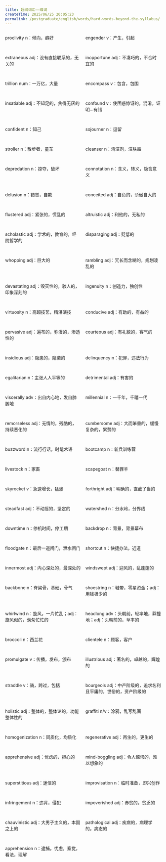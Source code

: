 ```yaml
---
title: 超纲词汇——难词
createTime: 2025/06/25 20:05:23
permalink: /postgraduate/english/words/hard-words-beyond-the-syllabus/
---
```

<div class="word-list">

proclivity  n：倾向，癖好

engender    v：产生，引起

extraneous  adj：没有直接联系的，无关的

inopportune adj：不凑巧的，不合时宜的

trillion    num：一万亿，大量

encompass   v：包含，包围

insatiable  adj：不知足的，贪得无厌的

confound    v：使困惑惊讶的，混淆，证明...有错

confident   n：知己

sojourner   n：逗留

stroller    n：散步者，童车

cleanser    n：清洁剂，洁肤霜

depredation n：掠夺，破坏

connotation n：含义，转义，隐含意义

delusion    n：错觉，自欺

conceited   adj：自负的，骄傲自大的

flustered   adj：紧张的，慌乱的

altruistic  adj：利他的，无私的

scholastic  adj：学术的，教育的，经院哲学的

disparaging adj：贬低的

whopping    adj：巨大的

rambling    adj：冗长而含糊的，规划凌乱的

devastating adj：毁灭性的，骇人的，印象深刻的

ingenuity   n：创造力，独创性

virtuosity  n：高超技艺，精湛演技

conducive   adj：有助的，有益的

pervasive   adj：遍布的，弥漫的，渗透性的

courteous   adj：有礼貌的，客气的

insidious   adj：隐患的，隐袭的

delinquency n：犯罪，违法行为

egalitarian n：主张人人平等的

detrimental adj：有害的

viscerally  adv：出自内心地，发自肺腑地

millennial  n：一千年，千禧一代

remorseless adj：无情的，残酷的，持续恶化的

cumbersome  adj：大而笨重的，缓慢复杂的，累赘的

buzzword    n：流行行话，时髦术语

bootcamp    n：新兵训练营

livestock   n：家畜

scapegoat   n：替罪羊

skyrocket   v：急速增长，猛涨

forthright  adj：明确的，直截了当的

steadfast   adj：不动摇的，坚定的

watershed   n：分水岭，分界线

downtime    n：停机时间，停工期

backdrop    n：背景，背景幕布

floodgate   n：最后一道闸门，泄水闸门

shortcut    n：快捷办法，近道

innermost   adj：内心深处的，最深处的

windswept   adj：迎风的，乱蓬蓬的

backbone    n：脊梁骨，基础，骨气

shoestring  n：鞋带，零星资金；adj：用钱极少的

whirlwind   n：旋风，一片忙乱；adj：旋风似的，匆匆忙忙的

headlong    adv：头朝前，轻率地，莽撞地；adj：头朝前的，草率的

broccoli    n：西兰花

clientele   n：顾客，客户

promulgate  v：传播，发布，颁布

illustrious adj：著名的，卓越的，辉煌的

straddle    v：骑，跨过，包括

bourgeois   adj：中产阶级的，追求名利且平庸的，世俗的，资产阶级的

holistic    adj：整体的，整体论的，功能整体性的

graffiti    n/v：涂鸦，乱写乱画

homogenization  n：同质化，均质化

regenerative    adj：再生的，更生的

apprehensive    adj：忧虑的，担心的

mind-boggling   adj：令人惊愕的，难以想象的

superstitious   adj：迷信的

improvisation   n：临时准备，即兴创作

infringement    n：违背，侵犯

impoverished    adj：赤贫的，贫乏的

chauvinistic    adj：大男子主义的，本国之上的

pathological    adj：疾病的，病理学的，病态的

apprehension    n：逮捕，忧虑，察觉，看法，理解
</div>

<style>
.word-list {
  display: grid;
  grid-template-columns: 1fr 1fr; 
  gap: 1rem;
}
.word-list div {
  white-space: pre;
}
</style>